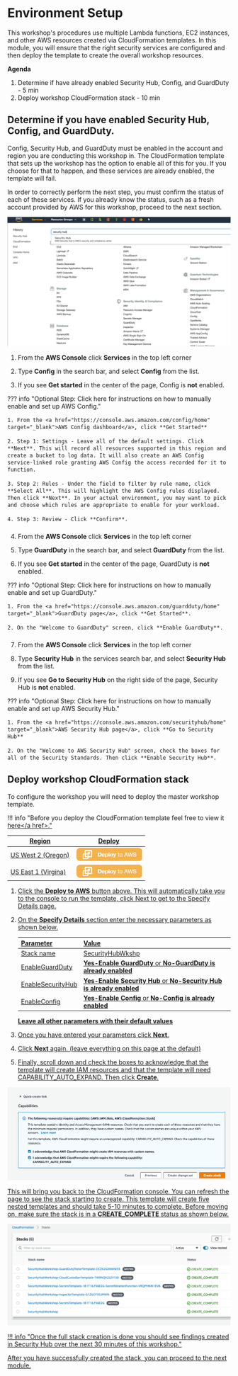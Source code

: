 # Environment Setup
This workshop's procedures use multiple Lambda functions, EC2 instances, and other AWS resources created via CloudFormation templates. In this module, you will ensure that the right security services are configured and then deploy the template to create the overall workshop resources.

**Agenda**
 
1. Determine if have already enabled Security Hub, Config, and GuardDuty - 5 min
2. Deploy workshop CloudFormation stack  - 10 min


## Determine if you have enabled Security Hub, Config, and GuardDuty.
Config, Security Hub, and GuardDuty must be enabled in the account and region you are conducting this workshop in.  The CloudFormation template that sets up the workshop has the option to enable all of this for you.  If you choose for that to happen, and these services are already enabled, the template will fail.

In order to correctly perform the next step, you must confirm the status of each of these services.  If you already know the status, such as a fresh account provided by AWS for this workshop, proceed to the next section.

![AWS Console](./images/01-aws-console.png)

1. From the **AWS Console** click **Services** in the top left corner

2. Type **Config** in the search bar, and select **Config** from the list.

3. If you see **Get started** in the center of the page, Config is **not** enabled.

??? info  "Optional Step: Click here for instructions on how to manually enable and set up AWS Config."

    1. From the <a href="https://console.aws.amazon.com/config/home" target="_blank">AWS Config dashboard</a>, click **Get Started**

    2. Step 1: Settings - Leave all of the default settings. Click **Next**. This will record all resources supported in this region and create a bucket to log data. It will also create an AWS Config service-linked role granting AWS Config the access recorded for it to function.

    3. Step 2: Rules - Under the field to filter by rule name, click **Select All**. This will highlight the AWS Config rules displayed. Then click **Next**. In your actual environment, you may want to pick and choose which rules are appropriate to enable for your workload.

    4. Step 3: Review - Click **Confirm**.

###

4. From the **AWS Console** click **Services** in the top left corner

5. Type **GuardDuty** in the search bar, and select **GuardDuty** from the list.

6. If you see **Get started** in the center of the page, GuardDuty is **not** enabled.

??? info  "Optional Step: Click here for instructions on how to manually enable and set up GuardDuty."

    1. From the <a href="https://console.aws.amazon.com/guardduty/home" target="_blank">GuardDuty page</a>, click **Get Started**.

    2. On the "Welcome to GuardDuty" screen, click **Enable GuardDuty**.

###

7. From the **AWS Console** click **Services** in the top left corner

8. Type **Security Hub** in the services search bar, and select **Security Hub** from the list.

9. If you see  **Go to Security Hub** on the right side of the page, Security Hub is **not** enabled.

??? info  "Optional Step: Click here for instructions on how to manually enable and set up AWS Security Hub."

    1. From the <a href="https://console.aws.amazon.com/securityhub/home" target="_blank">AWS Security Hub page</a>, click **Go to Security Hub**

    2. On the "Welcome to AWS Security Hub" screen, check the boxes for all of the Security Standards. Then click **Enable Security Hub**.

###

## Deploy workshop CloudFormation stack

To configure the workshop you will need to deploy the master workshop template.

!!! info "Before you deploy the CloudFormation template feel free to view it <a href="https://github.com/aws-samples/aws-security-hub-workshop/blob/master/templates/sechub-workshop-setup-template.json" target="_blank">here</a href>."

Region| Deploy
------|-----
US West 2 (Oregon) | <a href="https://console.aws.amazon.com/cloudformation/home?region=us-west-2#/stacks/new?stackName=SecurityHubWorkshop&templateURL=https://sa-security-specialist-workshops-us-west-2.s3-us-west-2.amazonaws.com/security-hub-workshop/templates/sechub-workshop-setup-template.json" target="_blank">![Deploy Module 1 in us-west-2](./images/deploy-to-aws.png)</a>|
US East 1 (Virgina) | <a href="https://console.aws.amazon.com/cloudformation/home?region=us-east-1#/stacks/new?stackName=SecurityHubWorkshop&templateURL=https://sa-security-specialist-workshops-us-east-1.s3.amazonaws.com/security-hub-workshop/templates/sechub-workshop-setup-template.json" target="_blank">![Deploy Module 1 in us-east1](./images/deploy-to-aws.png)</a>

1. Click the **Deploy to AWS** button above.  This will automatically take you to the console to run the template, click Next to get to the Specify Details page. 

2. On the **Specify Details** section enter the necessary parameters as shown below. 

    | Parameter | Value  |
    |---|---|
    | Stack name | SecurityHubWkshp  |
    | EnableGuardDuty | **Yes-Enable GuardDuty** or **No-GuardDuty is already enabled**  |
    | EnableSecurityHub| **Yes-Enable Security Hub** or **No-Security Hub is already enabled**|
    |EnableConfig| **Yes-Enable Config** or **No-Config is already enabled**|

    **Leave all other parameters with their default values**

    
3. Once you have entered your parameters click **Next**.
4. Click **Next** again. \(leave everything on this page at the default\)

5. Finally, scroll down and check the boxes to acknowledge that the template will create IAM resources and that the template will need CAPABILITY_AUTO_EXPAND.  Then click **Create**.

![IAM Capabilities](./images/00-stack-acknowledge.png)

This will bring you back to the CloudFormation console. You can refresh the page to see the stack starting to create. This template will create five nested templates and should take 5-10 minutes to complete.  Before moving on, make sure the stack is in a **CREATE_COMPLETE** status as shown below.

![Stack Complete](./images/01-stack-complete.png)


!!! info "Once the full stack creation is done you should see findings created in Security Hub over the next 30 minutes of this workshop."

After you have successfully created the stack, you can proceed to the next module.